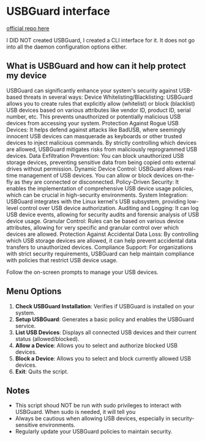 # USBGuard interface
[official repo here](https://usbguard.github.io/)

I DID NOT created USBGuard, I created a CLI interface for it. It does not go
into all the daemon configuration options either.

## What is USBGuard and how can it help protect my device

USBGuard can significantly enhance your system's security against USB-based threats in several ways:
Device Whitelisting/Blacklisting:
USBGuard allows you to create rules that explicitly allow (whitelist) or block (blacklist) USB devices based on various attributes like vendor ID, product ID, serial number, etc.
This prevents unauthorized or potentially malicious USB devices from accessing your system.
Protection Against Rogue USB Devices:
It helps defend against attacks like BadUSB, where seemingly innocent USB devices can masquerade as keyboards or other trusted devices to inject malicious commands.
By strictly controlling which devices are allowed, USBGuard mitigates risks from maliciously reprogrammed USB devices.
Data Exfiltration Prevention:
You can block unauthorized USB storage devices, preventing sensitive data from being copied onto external drives without permission.
Dynamic Device Control:
USBGuard allows real-time management of USB devices. You can allow or block devices on-the-fly as they are connected or disconnected.
Policy-Driven Security:
It enables the implementation of comprehensive USB device usage policies, which can be crucial in high-security environments.
System Integration:
USBGuard integrates with the Linux kernel's USB subsystem, providing low-level control over USB device authorization.
Auditing and Logging:
It can log USB device events, allowing for security audits and forensic analysis of USB device usage.
Granular Control:
Rules can be based on various device attributes, allowing for very specific and granular control over which devices are allowed.
Protection Against Accidental Data Loss:
By controlling which USB storage devices are allowed, it can help prevent accidental data transfers to unauthorized devices.
Compliance Support:
For organizations with strict security requirements, USBGuard can help maintain compliance with policies that restrict USB device usage.


Follow the on-screen prompts to manage your USB devices.

## Menu Options

1. **Check USBGuard Installation**: Verifies if USBGuard is installed on your system.
2. **Setup USBGuard**: Generates a basic policy and enables the USBGuard service.
3. **List USB Devices**: Displays all connected USB devices and their current status (allowed/blocked).
4. **Allow a Device**: Allows you to select and authorize blocked USB devices.
5. **Block a Device**: Allows you to select and block currently allowed USB devices.
6. **Exit**: Quits the script.

## Notes

- This script shoud NOT be run with sudo privileges to interact with USBGuard. When sudo is needed, it will tell you
- Always be cautious when allowing USB devices, especially in security-sensitive environments.
- Regularly update your USBGuard policies to maintain security.

